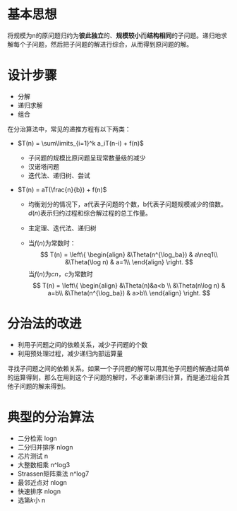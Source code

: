 # 基本思想

将规模为n的原问题归约为**彼此独立**的、**规模较小**而**结构相同**的子问题。递归地求解每个子问题，然后把子问题的解进行综合，从而得到原问题的解。

# 设计步骤

-   分解
-   递归求解
-   组合

在分治算法中，常见的递推方程有以下两类：

-   $T(n) = \sum\limits_{i=1}^k a_iT(n-i) + f(n)$​

    -   子问题的规模比原问题呈现常数量级的减少
    -   汉诺塔问题
    -   迭代法、递归树、尝试

-   $T(n) = aT(\frac{n}{b}) + f(n)$

    -   均衡划分的情况下，a代表子问题的个数，b代表子问题规模减少的倍数。$d(n)$表示归约过程和综合解过程的总工作量。

    -   主定理、迭代法、递归树

    -   当$f(n)$为常数时：
        $$
        T(n) = \left\{
        \begin{align}
        &\Theta(n^{\log_ba}) & a\neq1\\
        &\Theta(\log n) & a=1\\
        \end{align}
        \right.
        $$
         当$f(n)$为$cn$，$c$为常数时
        $$
        T(n) = \left\{
        \begin{align}
        &\Theta(n)&a<b \\
        &\Theta(n\log n) & a=b\\
        &\Theta(n^{\log_ba}) & a>b\\
        \end{align}
        \right.
        $$

# 分治法的改进

-   利用子问题之间的依赖关系，减少子问题的个数
-   利用预处理过程，减少递归内部运算量

寻找子问题之间的依赖关系。如果一个子问题的解可以用其他子问题的解通过简单的运算得到，那么在用到这个子问题的解时，不必重新递归计算，而是通过组合其他子问题的解来得到。

# 典型的分治算法

-   二分检索 logn
-   二分归并排序 nlogn
-   芯片测试 n
-   大整数相乘 n^log3
-   Strassen矩阵乘法 n^log7
-   最邻近点对 nlogn
-   快速排序 nlogn
-   选第$k$小 n